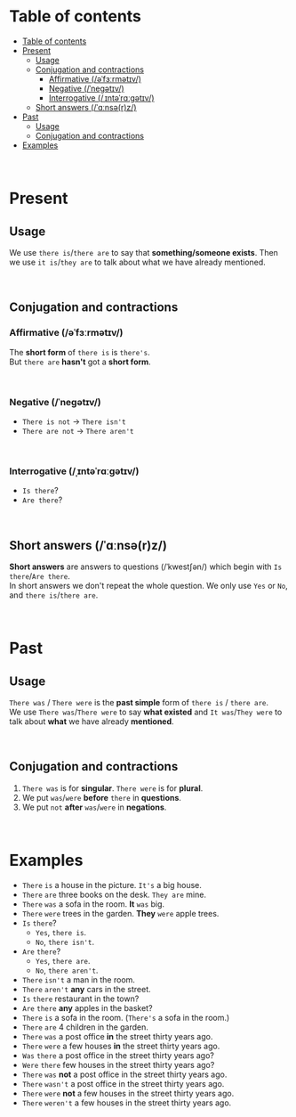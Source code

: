# Table of contents
- [Table of contents](#table-of-contents)
- [Present](#present)
  - [Usage](#usage)
  - [Conjugation and contractions](#conjugation-and-contractions)
    - [Affirmative (/əˈfɜːrmətɪv/)](#affirmative-əˈfɜːrmətɪv)
    - [Negative (/ˈneɡətɪv/)](#negative-ˈneɡətɪv)
    - [Interrogative (/ˌɪntəˈrɑːɡətɪv/)](#interrogative-ˌɪntəˈrɑːɡətɪv)
  - [Short answers (/ˈɑːnsə(r)z/)](#short-answers-ˈɑːnsərz)
- [Past](#past)
  - [Usage](#usage-1)
  - [Conjugation and contractions](#conjugation-and-contractions-1)
- [Examples](#examples)

<br>

# Present
## Usage
We use `there is`/`there are` to say that **something/someone exists**. Then we use `it is`/`they are` to talk about what we have already mentioned.

<br>

## Conjugation and contractions
### Affirmative (/əˈfɜːrmətɪv/)
The **short form** of `there is` is `there's`.<br>
But `there are` **hasn't** got a **short form**.<br>

<br>

### Negative (/ˈneɡətɪv/)
- `There is not` → `There isn't`
- `There are not` → `There aren't`

<br>

### Interrogative (/ˌɪntəˈrɑːɡətɪv/)
- `Is there`?
- `Are there`?

<br>

## Short answers (/ˈɑːnsə(r)z/)
**Short answers** are answers to questions (/ˈkwestʃən/) which begin with `Is there`/`Are there`.<br>
In short answers we don't repeat the whole question. We only use `Yes` or `No`, and `there is`/`there are`.<br>

<br>

# Past
## Usage
`There was` / `There were` is the **past simple** form of `there is` / `there are`.<br>
We use `There was`/`There were` to say **what existed** and `It was`/`They were` to talk about **what** we have already **mentioned**.

<br>

## Conjugation and contractions
1. `There was`  is for **singular**. `There were` is for **plural**.
2. We put `was`/`were` **before** `there` in **questions**.
3. We put `not` **after** `was`/`were` in **negations**.

<br>

# Examples
- `There` `is` a house in the picture. `It's` a big house.
- `There` `are` three books on the desk. `They are` mine.
- `There` `was` a sofa in the room. **It** `was` big.
- `There` `were` trees in the garden. **They** `were` apple trees.
- `Is` `there`?
  - `Yes`, `there is`.
  - `No`, `there isn't`.
- `Are` `there`?
  - `Yes`, `there are`.
  - `No`, `there aren't`.
- `There` `isn't` a man in the room.
- `There` `aren't` **any** cars in the street.
- `Is` `there` restaurant in the town?
- `Are` `there` **any** apples in the basket?
- `There` `is` a sofa in the room. (`There's` a sofa in the room.)
- `There` `are` 4 children in the garden.
- `There` `was` a post office **in** the street thirty years ago.
- `There` `were` a few houses **in** the street thirty years ago.
- `Was` `there` a post office in the street thirty years ago?
- `Were` `there`  few houses in the street thirty years ago?
- `There` `was` **not** a post office in the street thirty years ago.
- `There` `wasn't` a post office in the street thirty years ago.
- `There` `were` **not** a few houses in the street thirty years ago.
- `There` `weren't` a few houses in the street thirty years ago.